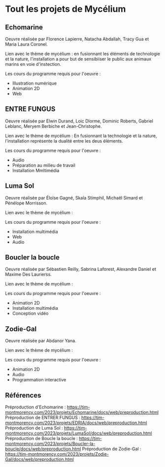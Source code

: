 # Tout les projets de Mycélium

## Echomarine

Oeuvre réalisée par Florence Lapierre, Natacha Abdallah, Tracy Gua et Maria Laura Coronel.

Lien avec le thème de mycélium : en fusionnant les éléments de technologie et la nature, l'installation a pour but de sensibiiser le public aux animaux marins
en voie d'instection.

Les cours du programme requis pour l'oeuvre :
- Illustration numérique
- Animation 2D
- Web

## ENTRE FUNGUS

Oeuvre réalisée par Elwin Durand, Loic Dlorme, Dominic Roberts, Gabriel Leblanc, Meryem Berbiche et Jean-Christophe.

Lien avec le thème de mycélium : En fusionnant la technologie et la nature, l'installation représente la dualité entre les deus éléments. 

Les cours du programme requis pour l'oeuvre :
- Audio
- Préparation au milieu de travail
- Installation Mmltimédia

## Luma Sol

Oeuvre réalisée par Éloïse Gagné, Skala Stimphil, Michaël Simard et Pénélope Morrisson.

Lien avec le thème de mycélium : 

Les cours du programme requis pour l'oeuvre :
- Installation multimédia
- Web
- Audio

## Boucler la boucle

Oeuvre réalisée par Sébastien Reilly, Sabrina Laforest, Alexandre Daniel et Maxime Des Laurierss.

Lien avec le thème de mycélium : 

Les cours du programme requis pour l'oeuvre :
- Animation 2D
- Installation multimédia
- Conception vidéo

## Zodie-Gal

Oeuvre réalisée par Abdanor Yana.

Lien avec le thème de mycélium : 

Les cours du programme requis pour l'oeuvre :
- Animation 2D
- Audio
- Programmation interactive

## Références

Préproduction d'Echomarine : https://tim-montmorency.com/2023/projets/Echomarine/docs/web/preproduction.html
Préproduction de ENTRER FUNGUS : https://tim-montmorency.com/2023/projets/EDRIA/docs/web/preproduction.html
Préproduction de Luma Sol : https://tim-montmorency.com/2023/projets/LumaSol/docs/web/preproduction.html
Préproduction de Boucle la boucle : https://tim-montmorency.com/2023/projets/Boucler-la-boucle/docs/web/preproduction.html
Préproduction de Zodie-Gal : https://tim-montmorency.com/2023/projets/Zodie-Gal/docs/web/preproduction.html

